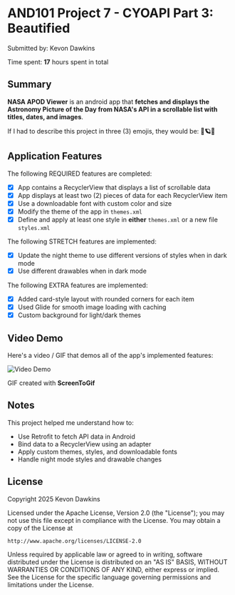 # AND101 Project 7 - CYOAPI Part 3: Beautified

Submitted by: Kevon Dawkins

Time spent: **17** hours spent in total

## Summary

**NASA APOD Viewer** is an android app that **fetches and displays the Astronomy Picture of the Day from NASA's API in a scrollable list with titles, dates, and images**.

If I had to describe this project in three (3) emojis, they would be: **🚀🪐✨**

## Application Features

The following REQUIRED features are completed:

- [x] App contains a RecyclerView that displays a list of scrollable data
- [x] App displays at least two (2) pieces of data for each RecyclerView item
- [x] Use a downloadable font with custom color and size
- [x] Modify the theme of the app in `themes.xml`
- [x] Define and apply at least one style in **either** `themes.xml` or a new file `styles.xml`

The following STRETCH features are implemented:

- [x] Update the night theme to use different versions of styles when in dark mode
- [x] Use different drawables when in dark mode

The following EXTRA features are implemented:

- [x] Added card-style layout with rounded corners for each item
- [x] Used Glide for smooth image loading with caching
- [x] Custom background for light/dark themes

## Video Demo

Here's a video / GIF that demos all of the app's implemented features:

<img src='https://github.com/KDawTech/AndriodProject7/blob/main/app/src/main/java/com/example/project7/Andriod%20Project7%20demo.gif' title='Video Demo' width='' alt='Video Demo' />

GIF created with **ScreenToGif**

## Notes

This project helped me understand how to:
- Use Retrofit to fetch API data in Android
- Bind data to a RecyclerView using an adapter
- Apply custom themes, styles, and downloadable fonts
- Handle night mode styles and drawable changes

## License

Copyright 2025 Kevon Dawkins

Licensed under the Apache License, Version 2.0 (the "License");
you may not use this file except in compliance with the License.
You may obtain a copy of the License at

    http://www.apache.org/licenses/LICENSE-2.0

Unless required by applicable law or agreed to in writing, software
distributed under the License is distributed on an "AS IS" BASIS,
WITHOUT WARRANTIES OR CONDITIONS OF ANY KIND, either express or implied.
See the License for the specific language governing permissions and
limitations under the License.
